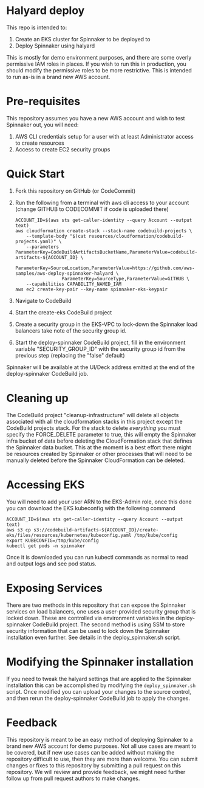 # Halyard deploy

This repo is intended to:

1. Create an EKS cluster for Spinnaker to be deployed to
1. Deploy Spinnaker using halyard

This is mostly for demo environment purposes, and there are some overly permissive IAM roles in places. If you wish to run this in production, you should modify the permissive roles to be more restrictive. This is intended to run as-is in a brand new AWS account.

# Pre-requisites 

This repository assumes you have a new AWS account and wish to test Spinnaker out, you will need:

1. AWS CLI credentials setup for a user with at least Administrator access to create resources
1. Access to create EC2 security groups
 
# Quick Start

1. Fork this repository on GitHub (or CodeCommit)
2. Run the following from a terminal with aws cli access to your account (change GITHUB to CODECOMMIT if code is uploaded there)

    ```
    ACCOUNT_ID=$(aws sts get-caller-identity --query Account --output text)
    aws cloudformation create-stack --stack-name codebuild-projects \
        --template-body "$(cat resources/cloudformation/codebuild-projects.yaml)" \
        --parameters ParameterKey=CodeBuildArtifactsBucketName,ParameterValue=codebuild-artifacts-${ACCOUNT_ID} \
                     ParameterKey=SourceLocation,ParameterValue=https://github.com/aws-samples/aws-deploy-spinnaker-halyard \
                     ParameterKey=SourceType,ParameterValue=GITHUB \
        --capabilities CAPABILITY_NAMED_IAM
    aws ec2 create-key-pair --key-name spinnaker-eks-keypair
    ```
3. Navigate to CodeBuild
4. Start the create-eks CodeBuild project
5. Create a security group in the EKS-VPC to lock-down the Spinnaker load balancers take note of the security group id.
6. Start the deploy-spinnaker CodeBuild project, fill in the environment variable "SECURITY_GROUP_ID" with the security group id from the previous step (replacing the "false" default)

Spinnaker will be available at the UI/Deck address emitted at the end of the deploy-spinnaker CodeBuild job.

# Cleaning up

The CodeBuild project "cleanup-infrastructure" will delete all objects associated with all the cloudformation stacks in this project except the CodeBuild projects stack. For the stack to delete *everything* you must specify the FORCE_DELETE parameter to true, this will empty the Spinnaker infra bucket of data before deleting the CloudFormation stack that defines the Spinnaker data bucket. This at the moment is a best effort there might be resources created by Spinnaker or other processes that will need to be manually deleted before the Spinnaker CloudFormation can be deleted.

# Accessing EKS

You will need to add your user ARN to the EKS-Admin role, once this done you can download the EKS kubeconfig with the following command

```$bash
ACCOUNT_ID=$(aws sts get-caller-identity --query Account --output text)
aws s3 cp s3://codebuild-artifacts-${ACCOUNT_ID}/create-eks/files/resources/kubernetes/kubeconfig.yaml /tmp/kube/config
export KUBECONFIG=/tmp/kube/config
kubectl get pods -n spinnaker
``` 

Once it is downloaded you can run kubectl commands as normal to read and output logs and see pod status.

# Exposing Services

There are two methods in this repository that can expose the Spinnaker services on load balancers, one uses a user-provided security group that is locked down. These are controlled via environment variables in the deploy-spinnaker CodeBuild project. The second method is using SSM to store security information that can be used to lock down the Spinnaker installation even further. See details in the deploy_spinnaker.sh script.

# Modifying the Spinnaker installation

If you need to tweak the halyard settings that are applied to the Spinnaker installation this can be accomplished by modifying the `deploy_spinnaker.sh` script. Once modified you can upload your changes to the source control, and then rerun the deploy-spinnaker CodeBuild job to apply the changes.

# Feedback

This repository is meant to be an easy method of deploying Spinnaker to a brand new AWS account for demo purposes. Not all use cases are meant to be covered, but if new use cases can be added without making the repository difficult to use, then they are more than welcome. You can submit changes or fixes to this repository by submitting a pull request on this repository. We will review and provide feedback, we might need further follow up from pull request authors to make changes.





 
